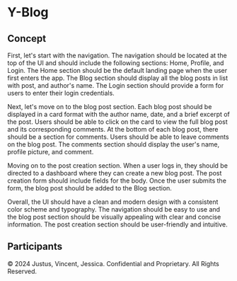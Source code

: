 # Y-Blog

## Concept

First, let's start with the navigation. The navigation should be located at the top of the UI and should include the following sections: Home, Profile, and Login. The Home section should be the default landing page when the user first enters the app. The Blog section should display all the blog posts in list with  post, and author's name. The Login section should provide a form for users to enter their login credentials.

Next, let's move on to the blog post section. Each blog post should be displayed in a card format with the author name, date, and a brief excerpt of the post. Users should be able to click on the card to view the full blog post and its corresponding comments. At the bottom of each blog post, there should be a section for comments. Users should be able to leave comments on the blog post. The comments section should display the user's name, profile picture, and comment. 

Moving on to the post creation section. When a user logs in, they should be directed to a dashboard where they can create a new blog post. The post creation form should include fields for the body. Once the user submits the form, the blog post should be added to the Blog section.

Overall, the UI should have a clean and modern design with a consistent color scheme and typography. The navigation should be easy to use and the blog post section should be visually appealing with clear and concise information. The post creation section should be user-friendly and intuitive. 

## Participants

© 2024 Justus, Vincent, Jessica. Confidential and Proprietary. All Rights Reserved.
